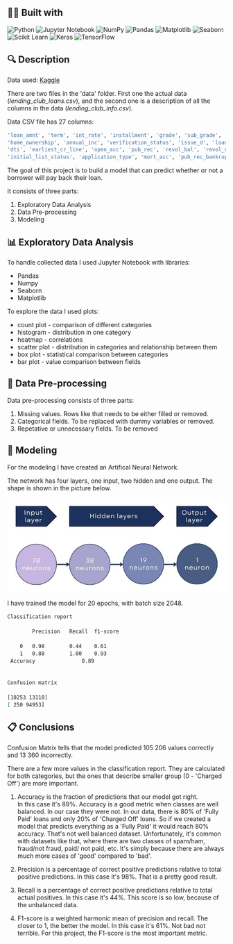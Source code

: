 ## 👨‍💻 Built with
![Python](https://img.shields.io/badge/Python-FFD43B?style=for-the-badge&logo=python&logoColor=blue)
![Jupyter Notebook](https://img.shields.io/badge/Jupyter-1476FE.svg?&style=for-the-badge&logo=Jupyter&logoColor=white)
![NumPy](https://img.shields.io/badge/numpy-%23013243.svg?style=for-the-badge&logo=numpy&logoColor=white)
![Pandas](https://img.shields.io/badge/Pandas-2C2D72?style=for-the-badge&logo=pandas&logoColor=white)
![Matplotlib](https://img.shields.io/badge/Matplotlib-9933CC.svg?style=for-the-badge&logo=Matplotlib&logoColor=black)
![Seaborn](https://img.shields.io/badge/Seaborn-%23E7EEF0.svg?style=for-the-badge&logoColor=black)
![Scikit Learn](https://img.shields.io/badge/scikit--learn-%23F7931E.svg?style=for-the-badge&logo=scikit-learn&logoColor=white)
![Keras](https://img.shields.io/badge/Keras-%23D00000.svg?style=for-the-badge&logo=Keras&logoColor=white)
![TensorFlow](https://img.shields.io/badge/TensorFlow-217346.svg?style=for-the-badge&logo=TensorFlow&logoColor=white)

## 🔍  Description

Data used: [Kaggle](https://www.kaggle.com/wordsforthewise/lending-club)

There are two files in the 'data' folder. First one the actual data (*lending_club_loans.csv*), and the second one is a description of all the columns in the data (*lending_club_info.csv*).

Data CSV file has 27 columns:

```bash
'loan_amnt', 'term', 'int_rate', 'installment', 'grade', 'sub_grade', 'emp_title', 'emp_length', 
'home_ownership', 'annual_inc', 'verification_status', 'issue_d', 'loan_status', 'purpose', 'title', 
'dti', 'earliest_cr_line', 'open_acc', 'pub_rec', 'revol_bal', 'revol_util', 'total_acc', 
'initial_list_status', 'application_type', 'mort_acc', 'pub_rec_bankruptcies', 'address'
```

The goal of this project is to build a model that can predict whether or not a borrower will pay back their loan.

It consists of three parts:
1. Exploratory Data Analysis
2. Data Pre-processing
3. Modeling

## 📊 Exploratory Data Analysis

To handle collected data I used Jupyter Notebook with libraries:
- Pandas
- Numpy
- Seaborn
- Matplotlib

To explore the data I used plots:
- count plot - comparison of different categories
- histogram - distribution in one category
- heatmap - correlations
- scatter plot - distribution in categories and relationship between them
- box plot - statistical comparison between categories
- bar plot - value comparison between fields


## 📝 Data Pre-processing

Data pre-processing consists of three parts:
1. Missing values. Rows like that needs to be either filled or removed.
2. Categorical fields. To be replaced with dummy variables or removed. 
3. Repetative or unnecessary fields. To be removed


## 🤖 Modeling

For the modeling I have created an Artifical Neural Network.

The network has four layers, one input, two hidden and one output.
The shape is shown in the picture below.

![image](neural_network.jpg)

I have trained the model for 20 epochs, with batch size 2048.

```bash
Classification report

		Precision	Recall	f1-score

	0 	0.98		0.44	0.61
	1 	0.88 		1.00 	0.93
 Accuracy 				0.89


Confusion matrix

[10253 13110]
[ 250 94953]
```

## 📋 Conclusions

Confusion Matrix tells that the model predicted 105 206 values correctly and 13 360 incorrectly.

There are a few more values in the classification report. They are calculated for both categories, but the ones that describe smaller group (0 - 'Charged Off') are more important.

1. Accuracy is the fraction of predictions that our model got right.  
In this case it's 89%. Accuracy is a good metric when classes are well balanced. In our case they were not. In our data, there is 80% of 'Fully Paid' loans and only 20% of 'Charged Off' loans. So if we created a model that predicts everything as a 'Fully Paid' it would reach 80% accuracy. That's not well balanced dataset. Unfortunately, it's common with datasets like that, where there are two classes of spam/ham, fraud/not fraud, paid/ not paid, etc. It's simply because there are always much more cases of 'good' compared to 'bad'.

2. Precision is a percentage of correct positive predictions relative to total positive predictions. 
In this case it's 98%. That is a pretty good result.  

3. Recall is a percentage of correct positive predictions relative to total actual positives. 
In this case it's 44%. This score is so low, because of the unbalanced data.

4. F1-score is a weighted harmonic mean of precision and recall. The closer to 1, the better the model. 
In this case it's 61%. Not bad not terrible. For this project, the F1-score is the most important metric.